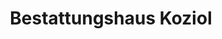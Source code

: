 ---
title: "Bestattungshaus Koziol"
url: /bergisch-gladbach/bestattungshaus-koziol/
shop: Bestattungen
---